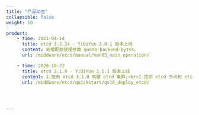 ```yaml
---
title: "产品动态"
collapsible: false
weight: 10

product:
    - time: 2021-04-14
      title: etcd 3.2.24 - YiQiYun 2.0.1 版本上线
      content: 新增配额管理参数 quota-backend-bytes。
      url: /middware/etcd/manual/man05_main_operation/

    - time: 2020-10-22
      title: etcd 3.1.0 - YiQiYun 1.1.1 版本上线
      content: 1.使用 etcd 3.1.0 构建 etcd 集群;<br>2.提供 etcd 节点和 etcd 代理功能。
      url: /middware/etcd/quickstart/qs10_deploy_etcd/



 
---
```


